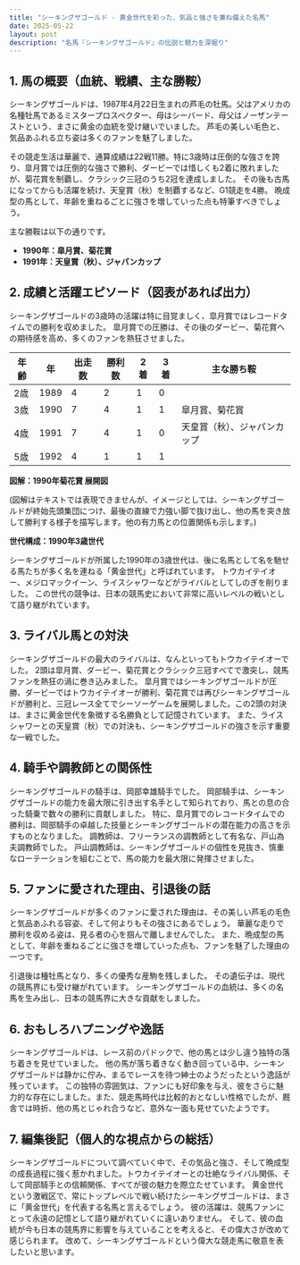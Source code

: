 ```yaml
---
title: "シーキングザゴールド - 黄金世代を彩った、気品と強さを兼ね備えた名馬"
date: 2025-05-22
layout: post
description: "名馬『シーキングザゴールド』の伝説と魅力を深堀り"
---
```


## 1. 馬の概要（血統、戦績、主な勝鞍）

シーキングザゴールドは、1987年4月22日生まれの芦毛の牡馬。父はアメリカの名種牡馬であるミスタープロスペクター、母はシーバード、母父はノーザンテーストという、まさに黄金の血統を受け継いでいました。  芦毛の美しい毛色と、気品あふれる立ち姿は多くのファンを魅了しました。

その競走生活は華麗で、通算成績は22戦11勝。特に3歳時は圧倒的な強さを誇り、皐月賞では圧倒的な強さで勝利、ダービーでは惜しくも2着に敗れましたが、菊花賞を制覇し、クラシック三冠のうち2冠を達成しました。  その後も古馬になってからも活躍を続け、天皇賞（秋）を制覇するなど、G1競走を4勝。  晩成型の馬として、年齢を重ねるごとに強さを増していった点も特筆すべきでしょう。

主な勝鞍は以下の通りです。

* **1990年：皐月賞、菊花賞**
* **1991年：天皇賞（秋）、ジャパンカップ**


## 2. 成績と活躍エピソード（図表があれば出力）

シーキングザゴールドの3歳時の活躍は特に目覚ましく、皐月賞ではレコードタイムでの勝利を収めました。  皐月賞での圧勝は、その後のダービー、菊花賞への期待感を高め、多くのファンを熱狂させました。

| 年齢 | 年 | 出走数 | 勝利数 | 2着 | 3着 | 主な勝ち鞍 |
|---|---|---|---|---|---|---|
| 2歳 | 1989 | 4 | 2 | 1 | 0 |  |
| 3歳 | 1990 | 7 | 4 | 1 | 1 | 皐月賞、菊花賞 |
| 4歳 | 1991 | 7 | 4 | 1 | 0 | 天皇賞（秋）、ジャパンカップ |
| 5歳 | 1992 | 4 | 1 | 1 | 1 |  |


**図解：1990年菊花賞 展開図**

(図解はテキストでは表現できませんが、イメージとしては、シーキングザゴールドが終始先頭集団につけ、最後の直線で力強い脚で抜け出し、他の馬を突き放して勝利する様子を描写します。他の有力馬との位置関係も示します。)

**世代構成：1990年3歳世代**

シーキングザゴールドが所属した1990年の3歳世代は、後に名馬として名を馳せる馬たちが多く名を連ねる「黄金世代」と呼ばれています。  トウカイテイオー、メジロマックイーン、ライスシャワーなどがライバルとしてしのぎを削りました。 この世代の競争は、日本の競馬史において非常に高いレベルの戦いとして語り継がれています。


## 3. ライバル馬との対決

シーキングザゴールドの最大のライバルは、なんといってもトウカイテイオーでした。  2頭は皐月賞、ダービー、菊花賞とクラシック三冠すべてで激突し、競馬ファンを熱狂の渦に巻き込みました。  皐月賞ではシーキングザゴールドが圧勝、ダービーではトウカイテイオーが勝利、菊花賞では再びシーキングザゴールドが勝利と、三冠レース全てでシーソーゲームを展開しました。この2頭の対決は、まさに黄金世代を象徴する名勝負として記憶されています。  また、ライスシャワーとの天皇賞（秋）での対決も、シーキングザゴールドの強さを示す重要な一戦でした。


## 4. 騎手や調教師との関係性

シーキングザゴールドの騎手は、岡部幸雄騎手でした。  岡部騎手は、シーキングザゴールドの能力を最大限に引き出す名手として知られており、馬との息の合った騎乗で数々の勝利に貢献しました。  特に、皐月賞でのレコードタイムでの勝利は、岡部騎手の卓越した技量とシーキングザゴールドの潜在能力の高さを示すものとなりました。  調教師は、フリーランスの調教師として有名な、戸山為夫調教師でした。 戸山調教師は、シーキングザゴールドの個性を見抜き、慎重なローテーションを組むことで、馬の能力を最大限に発揮させました。


## 5. ファンに愛された理由、引退後の話

シーキングザゴールドが多くのファンに愛された理由は、その美しい芦毛の毛色と気品あふれる容姿、そして何よりもその強さにあるでしょう。  華麗な走りで勝利を収める姿は、見る者の心を掴んで離しませんでした。  また、晩成型の馬として、年齢を重ねるごとに強さを増していった点も、ファンを魅了した理由の一つです。

引退後は種牡馬となり、多くの優秀な産駒を残しました。  その遺伝子は、現代の競馬界にも受け継がれています。  シーキングザゴールドの血統は、多くの名馬を生み出し、日本の競馬界に大きな貢献をしました。


## 6. おもしろハプニングや逸話

シーキングザゴールドは、レース前のパドックで、他の馬とは少し違う独特の落ち着きを見せていました。  他の馬が落ち着きなく動き回っている中、シーキングザゴールドは静かに佇み、まるでレースを待つ紳士のようだったという逸話が残っています。  この独特の雰囲気は、ファンにも好印象を与え、彼をさらに魅力的な存在にしました。また、競走馬時代は比較的おとなしい性格でしたが、厩舎では時折、他の馬とじゃれ合うなど、意外な一面も見せていたようです。


## 7. 編集後記（個人的な視点からの総括）

シーキングザゴールドについて調べていく中で、その気品と強さ、そして晩成型の成長過程に強く惹かれました。トウカイテイオーとの壮絶なライバル関係、そして岡部騎手との信頼関係、すべてが彼の魅力を際立たせています。  黄金世代という激戦区で、常にトップレベルで戦い続けたシーキングザゴールドは、まさに「黄金世代」を代表する名馬と言えるでしょう。  彼の活躍は、競馬ファンにとって永遠の記憶として語り継がれていくに違いありません。  そして、彼の血統が今も日本の競馬界に影響を与えていることを考えると、その偉大さが改めて感じられます。  改めて、シーキングザゴールドという偉大な競走馬に敬意を表したいと思います。
